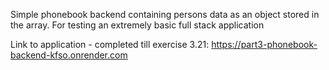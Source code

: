Simple phonebook backend containing persons data as an object stored in the array. For testing an extremely basic full stack application

Link to application - completed till exercise 3.21:
https://part3-phonebook-backend-kfso.onrender.com
